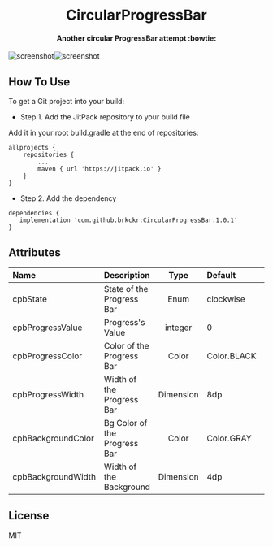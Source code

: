 <h1 align="center">
  <br>
  CircularProgressBar
</h1>

<h4 align="center">Another circular ProgressBar attempt :bowtie:</h4>

![screenshot](https://media.giphy.com/media/RLV1w1thh1Qzuic08s/giphy.gif)![screenshot](https://media.giphy.com/media/2xPJBmvMDLYRmsdt80/giphy.gif)

## How To Use

To get a Git project into your build:

* Step 1. Add the JitPack repository to your build file

Add it in your root build.gradle at the end of repositories:

	allprojects {
		repositories {
			...
			maven { url 'https://jitpack.io' }
		}
	}

* Step 2. Add the dependency

```
dependencies {
   implementation 'com.github.brkckr:CircularProgressBar:1.0.1'
}
```

## Attributes

  <attr name="cpbState" format="enum" >
            <enum name="clockwise" value="0"/>
            <enum name="counterClockwise" value="1"/>
        </attr>
        <attr name="cpbProgressValue" format="integer" />
        <attr name="cpbProgressColor" format="color" />
        <attr name="cpbProgressWidth" format="dimension" />
        <attr name="cpbBackgroundColor" format="color" />
        <attr name="cpbBackgroundWidth" format="dimension" />

Name | Description | Type | Default | Range
:--|:--|:-:|:--|:-:
cpbState | State of the Progress Bar | Enum | clockwise | clockwise or counterclockwise
cpbProgressValue | Progress's Value | integer | 0 | 0 to 100
cpbProgressColor | Color of the Progress Bar | Color | Color.BLACK | -
cpbProgressWidth | Width of the Progress Bar | Dimension | 8dp | -
cpbBackgroundColor | Bg Color of the Progress Bar | Color | Color.GRAY | -
cpbBackgroundWidth | Width of the Background | Dimension | 4dp | -

## License

MIT
